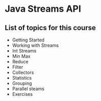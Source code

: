 # Java Streams API

## List of topics for this course
- Getting Started
- Working with Streams
- Int Streams
- Min Max
- Reduce
- Filter
- Collectors
- Statistics
- Grouping
- Parallel steams
- Exercises